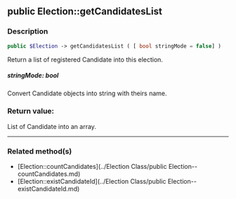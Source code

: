 ## public Election::getCandidatesList

### Description    

```php
public $Election -> getCandidatesList ( [ bool stringMode = false] )
```

Return a list of registered Candidate into this election.    


##### **stringMode:** *bool*   
Convert Candidate objects into string with theirs name.    



### Return value:   

List of Candidate into an array.


---------------------------------------

### Related method(s)      

* [Election::countCandidates](../Election Class/public Election--countCandidates.md)    
* [Election::existCandidateId](../Election Class/public Election--existCandidateId.md)    
